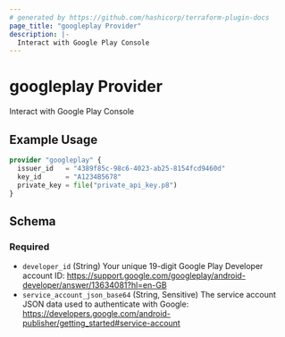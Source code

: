 ```yaml
---
# generated by https://github.com/hashicorp/terraform-plugin-docs
page_title: "googleplay Provider"
description: |-
  Interact with Google Play Console
---
```


# googleplay Provider

Interact with Google Play Console

## Example Usage

```terraform
provider "googleplay" {
  issuer_id   = "4389f85c-98c6-4023-ab25-8154fcd9460d"
  key_id      = "A1234B5678"
  private_key = file("private_api_key.p8")
}
```

<!-- schema generated by tfplugindocs -->
## Schema

### Required

- `developer_id` (String) Your unique 19-digit Google Play Developer account ID:
				https://support.google.com/googleplay/android-developer/answer/13634081?hl=en-GB
- `service_account_json_base64` (String, Sensitive) The service account JSON data used to authenticate with Google:
				https://developers.google.com/android-publisher/getting_started#service-account
